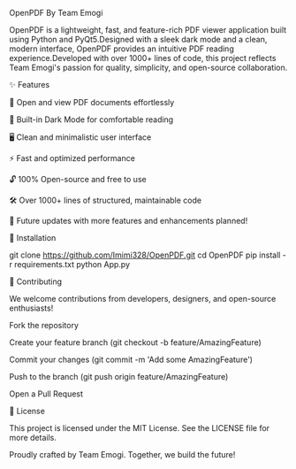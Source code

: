 OpenPDF By Team Emogi

OpenPDF is a lightweight, fast, and feature-rich PDF viewer application built using Python and PyQt5.Designed with a sleek dark mode and a clean, modern interface, OpenPDF provides an intuitive PDF reading experience.Developed with over 1000+ lines of code, this project reflects Team Emogi's passion for quality, simplicity, and open-source collaboration.

✨ Features

📄 Open and view PDF documents effortlessly

🌙 Built-in Dark Mode for comfortable reading

🖥️ Clean and minimalistic user interface

⚡ Fast and optimized performance

🔓 100% Open-source and free to use

🛠️ Over 1000+ lines of structured, maintainable code

🧬 Future updates with more features and enhancements planned!

🚀 Installation

git clone https://github.com/Imimi328/OpenPDF.git
cd OpenPDF
pip install -r requirements.txt
python App.py

🤝 Contributing

We welcome contributions from developers, designers, and open-source enthusiasts!

Fork the repository

Create your feature branch (git checkout -b feature/AmazingFeature)

Commit your changes (git commit -m 'Add some AmazingFeature')

Push to the branch (git push origin feature/AmazingFeature)

Open a Pull Request

📄 License

This project is licensed under the MIT License.
See the LICENSE file for more details.

Proudly crafted by Team Emogi. Together, we build the future!
